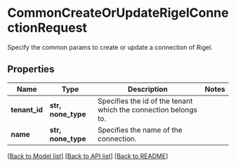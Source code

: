 # CommonCreateOrUpdateRigelConnectionRequest

Specify the common params to create or update a connection of Rigel.

## Properties
Name | Type | Description | Notes
------------ | ------------- | ------------- | -------------
**tenant_id** | **str, none_type** | Specifies the id of the tenant which the connection belongs to. | 
**name** | **str, none_type** | Specifies the name of the connection. | 

[[Back to Model list]](../README.md#documentation-for-models) [[Back to API list]](../README.md#documentation-for-api-endpoints) [[Back to README]](../README.md)


